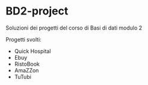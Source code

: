 # BD2-project

Soluzioni dei progetti del corso di Basi di dati modulo 2

Progetti svolti:
+ Quick Hospital
+ Ebuy
+ RistoBook
+ AmaZZon
+ TuTubi
